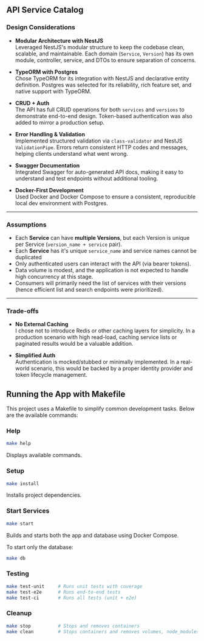 
## API Service Catalog

### Design Considerations

- **Modular Architecture with NestJS**  
  Leveraged NestJS's modular structure to keep the codebase clean, scalable, and maintainable. Each domain (`Service`, `Version`) has its own module, controller, service, and DTOs to ensure separation of concerns.

- **TypeORM with Postgres**  
  Chose TypeORM for its integration with NestJS and declarative entity definition. Postgres was selected for its reliability, rich feature set, and native support with TypeORM.

- **CRUD + Auth**  
  The API has full CRUD operations for both `services` and `versions` to demonstrate end-to-end design. Token-based authentication was also added to mirror a production setup.

- **Error Handling & Validation**  
  Implemented structured validation via `class-validator` and NestJS `ValidationPipe`. Errors return consistent HTTP codes and messages, helping clients understand what went wrong.

- **Swagger Documentation**  
  Integrated Swagger for auto-generated API docs, making it easy to understand and test endpoints without additional tooling.

- **Docker-First Development**  
  Used Docker and Docker Compose to ensure a consistent, reproducible local dev environment with Postgres.

---

### Assumptions

- Each **Service** can have **multiple Versions**, but each Version is unique per Service (`version_name + service` pair).
- Each **Service** has it's unique `service_name` and service names cannot be duplicated
- Only authenticated users can interact with the API (via bearer tokens).
- Data volume is modest, and the application is not expected to handle high concurrency at this stage.
- Consumers will primarily need the list of services with their versions (hence efficient list and search endpoints were prioritized).

---

### Trade-offs

- **No External Caching**  
  I chose not to introduce Redis or other caching layers for simplicity. In a production scenario with high read-load, caching service lists or paginated results would be a valuable addition.

- **Simplified Auth**  
  Authentication is mocked/stubbed or minimally implemented. In a real-world scenario, this would be backed by a proper identity provider and token lifecycle management.


## Running the App with Makefile

This project uses a Makefile to simplify common development tasks. Below are the available commands:

### Help

```bash
make help
```
Displays available commands.

### Setup

```bash
make install
```
Installs project dependencies.

### Start Services

```bash
make start
```
Builds and starts both the app and database using Docker Compose.

To start only the database:

```bash
make db
```

### Testing

```bash
make test-unit     # Runs unit tests with coverage
make test-e2e      # Runs end-to-end tests
make test-ci       # Runs all tests (unit + e2e)
```

### Cleanup

```bash
make stop          # Stops and removes containers
make clean         # Stops containers and removes volumes, node_modules, dist, and coverage
```


